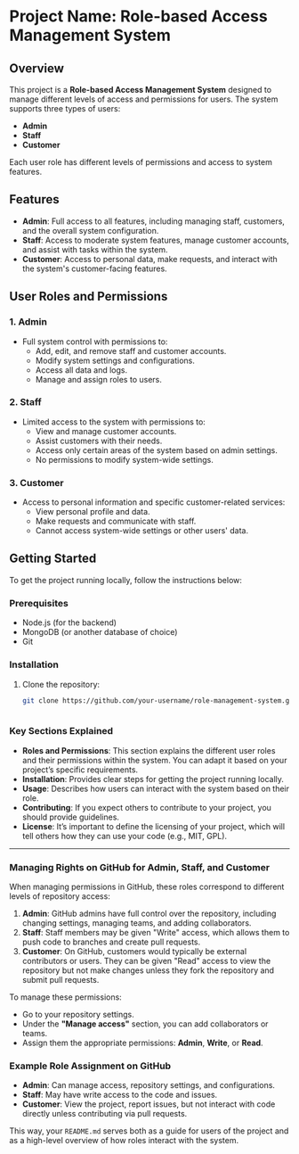 # Project Name: Role-based Access Management System

## Overview

This project is a **Role-based Access Management System** designed to manage different levels of access and permissions for users. The system supports three types of users:

- **Admin**
- **Staff**
- **Customer**

Each user role has different levels of permissions and access to system features.

## Features

- **Admin**: Full access to all features, including managing staff, customers, and the overall system configuration.
- **Staff**: Access to moderate system features, manage customer accounts, and assist with tasks within the system.
- **Customer**: Access to personal data, make requests, and interact with the system's customer-facing features.

## User Roles and Permissions

### 1. **Admin**
- Full system control with permissions to:
  - Add, edit, and remove staff and customer accounts.
  - Modify system settings and configurations.
  - Access all data and logs.
  - Manage and assign roles to users.

### 2. **Staff**
- Limited access to the system with permissions to:
  - View and manage customer accounts.
  - Assist customers with their needs.
  - Access only certain areas of the system based on admin settings.
  - No permissions to modify system-wide settings.

### 3. **Customer**
- Access to personal information and specific customer-related services:
  - View personal profile and data.
  - Make requests and communicate with staff.
  - Cannot access system-wide settings or other users' data.

## Getting Started

To get the project running locally, follow the instructions below:

### Prerequisites
- Node.js (for the backend)
- MongoDB (or another database of choice)
- Git

### Installation

1. Clone the repository:
   ```bash
   git clone https://github.com/your-username/role-management-system.git


   
### Key Sections Explained

- **Roles and Permissions**: This section explains the different user roles and their permissions within the system. You can adapt it based on your project’s specific requirements.
- **Installation**: Provides clear steps for getting the project running locally.
- **Usage**: Describes how users can interact with the system based on their role.
- **Contributing**: If you expect others to contribute to your project, you should provide guidelines.
- **License**: It’s important to define the licensing of your project, which will tell others how they can use your code (e.g., MIT, GPL).

---

### Managing Rights on GitHub for Admin, Staff, and Customer

When managing permissions in GitHub, these roles correspond to different levels of repository access:

1. **Admin**: GitHub admins have full control over the repository, including changing settings, managing teams, and adding collaborators.
2. **Staff**: Staff members may be given "Write" access, which allows them to push code to branches and create pull requests.
3. **Customer**: On GitHub, customers would typically be external contributors or users. They can be given "Read" access to view the repository but not make changes unless they fork the repository and submit pull requests.

To manage these permissions:

- Go to your repository settings.
- Under the **"Manage access"** section, you can add collaborators or teams.
- Assign them the appropriate permissions: **Admin**, **Write**, or **Read**.

### Example Role Assignment on GitHub

- **Admin**: Can manage access, repository settings, and configurations.
- **Staff**: May have write access to the code and issues.
- **Customer**: View the project, report issues, but not interact with code directly unless contributing via pull requests.

This way, your `README.md` serves both as a guide for users of the project and as a high-level overview of how roles interact with the system.

